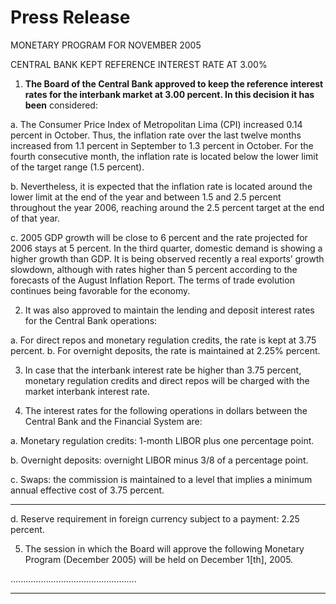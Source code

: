 # Press Release

 MONETARY PROGRAM FOR NOVEMBER 2005

 CENTRAL BANK KEPT REFERENCE INTEREST RATE AT 3.00%

1. **The Board of the Central Bank approved to keep the reference interest**
**rates for the interbank market at 3.00 percent. In this decision it has been**
considered:

a. The Consumer Price Index of Metropolitan Lima (CPI) increased 0.14
percent in October. Thus, the inflation rate over the last twelve months
increased from 1.1 percent in September to 1.3 percent in October. For
the fourth consecutive month, the inflation rate is located below the lower
limit of the target range (1.5 percent).

b. Nevertheless, it is expected that the inflation rate is located around the
lower limit at the end of the year and between 1.5 and 2.5 percent
throughout the year 2006, reaching around the 2.5 percent target at the
end of that year.

c. 2005 GDP growth will be close to 6 percent and the rate projected for
2006 stays at 5 percent. In the third quarter, domestic demand is showing
a higher growth than GDP. It is being observed recently a real exports’
growth slowdown, although with rates higher than 5 percent according to
the forecasts of the August Inflation Report. The terms of trade evolution
continues being favorable for the economy.

2. It was also approved to maintain the lending and deposit interest rates for the
Central Bank operations:

a. For direct repos and monetary regulation credits, the rate is kept at 3.75
percent.
b. For overnight deposits, the rate is maintained at 2.25% percent.

3. In case that the interbank interest rate be higher than 3.75 percent, monetary
regulation credits and direct repos will be charged with the market interbank
interest rate.

4. The interest rates for the following operations in dollars between the Central
Bank and the Financial System are:

a. Monetary regulation credits: 1-month LIBOR plus one percentage point.

b. Overnight deposits: overnight LIBOR minus 3/8 of a percentage point.

c. Swaps: the commission is maintained to a level that implies a minimum
annual effective cost of 3.75 percent.


-----

d. Reserve requirement in foreign currency subject to a payment: 2.25
percent.

5. The session in which the Board will approve the following Monetary Program
(December 2005) will be held on December 1[th], 2005.

..................................................


-----

